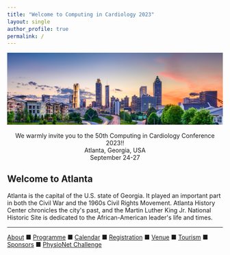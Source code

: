 ```yaml
---
title: "Welcome to Computing in Cardiology 2023"
layout: single
author_profile: true
permalink: /
---
```


![Atlanta skyline](/assets/img/skyline.jpg)

<p align="center">
We warmly invite you to the 50th Computing in Cardiology Conference 2023!! <br/>
Atlanta, Georgia, USA<br/>
September 24-27<br/>
</p>

## Welcome to Atlanta
Atlanta is the capital of the U.S. state of Georgia. It played an important part in both the Civil War and the 1960s Civil Rights Movement. Atlanta History Center chronicles the city's past, and the Martin Luther King Jr. National Historic Site is dedicated to the African-American leader's life and times.

---

[About](../about/) &#9632; [Programme](../programme/) &#9632; [Calendar](../calendar/) &#9632; [Registration](../registration/) &#9632; [Venue](../venue/) &#9632; [Tourism](../tourism/) &#9632; [Sponsors](../sponsors/) &#9632; [PhysioNet Challenge](../challenge/)
